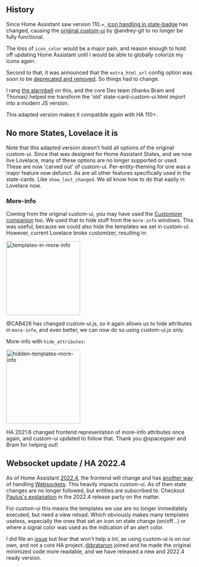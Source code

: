 ## History
Since Home Assistant saw version 110.+, 
[icon handling in state-badge](https://github.com/home-assistant/frontend/issues/5892#issuecomment-630872617) 
has changed, causing the 
[original custom-ui](https://github.com/andrey-git/home-assistant-custom-ui) by @andrey-git to no 
longer be fully functional. 

The loss of `icon_color` would be a major pain, and reason enough to hold off updating Home 
Assistant until I would be able to globally colorize my icons again.

Second to that, it was announced that the `extra_html_url` config option was soon to be
[deprecated and removed](https://github.com/home-assistant/frontend/issues/6028). So things had to 
change.

I rang [the alarmbell](https://github.com/home-assistant/frontend/issues/5892) on this, and the 
core Dev team (thanks Bram and Thomas) helped me transform the 'old' state-card-custom-ui.html 
import into a modern JS version. 

This adapted version makes it compatible again with HA 110+.

## No more States, Lovelace it is
Note that this adapted version doesn't hold all options of the original custom-ui. Since that was 
designed for Home Assistant States, and we now live Lovelace, many of these options are no longer 
supported or used. These are now 'carved out' of custom-ui. Per-entity-theming for one was a major 
feature now defunct. As are all other features specifically used in the state-cards. 
Like `show_last_changed`. We all know how to do that easily in Lovelace now.

### More-info
Coming from the original custom-ui, you may have used the 
[Customizer companion](https://github.com/andrey-git/home-assistant-customizer) too. We used that 
to hide stuff from the `more-info` windows. This was useful, because we could also hide the 
templates we set in custom-ui. However, current Lovelace broke customizer, resulting in:

<img width="199" alt="templates-in-more-info" src="https://user-images.githubusercontent.com/812265/163999169-76d5c984-1a1c-4b19-a035-4293a9bb7d50.png">

@CAB426 has changed custom-ui.js, so it again allows us to hide attributes in `more-info`, and even 
better, we can now do so using custom-ui.js only.

More-info with `hide_attributes`:

<img width="199" alt="hidden-templates-more-info" src="https://user-images.githubusercontent.com/812265/163999236-e269b90f-92a0-48d6-b3bc-408f4ce35d01.png">

HA 2021.6 changed frontend representation of more-info attributes once again, and custom-ui updated 
to follow that. Thank you @spacegaier and Bram for helping out!

## Websocket update / HA 2022.4
As of Home Assistant 
[2022.4](https://www.home-assistant.io/blog/2022/04/06/release-20224/#frontend-ui-performance), 
the frontend will change and has 
[another way](https://github.com/home-assistant/frontend/pull/12016) of handling 
[Websockets](https://github.com/home-assistant/core/pull/67891). This heavily impacts custom-ui. 
As of then state changes are no longer followed, but entities are subscribed to. Checkout 
[Paulus's explanation](https://youtu.be/wOrJUWYYWdY?t=4862) in the 2022.4 release party on the 
matter.

For custom-ui this means the templates we use are no longer immediately executed, but need a view 
reload. Which obviously makes many templates useless, especially the ones that set an icon on state 
change (on/off...) or where a signal color was used as the indication of an alert color.

I did file an [issue](https://github.com/home-assistant/frontend/issues/12115) but fear that won't 
help a lot, as using custom-ui is on our own, and not a core HA project.
[@bratanon](https://github.com/bratanon) joined and he made the original minimized code more 
readable, and we have released a new and 2022.4 ready version.

